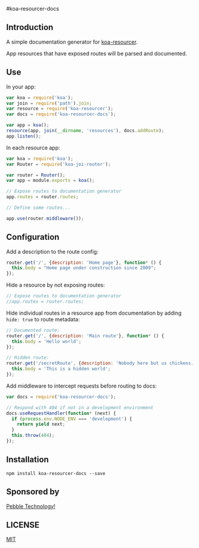 #koa-resourcer-docs

## Introduction
A simple documentation generator for [koa-resourcer](https://github.com/pebble/koa-resourcer).

App resources that have exposed routes will be parsed and documented.

## Use
In your app:
```js
var koa = require('koa');
var join = require('path').join;
var resource = require('koa-resourcer');
var docs = require('koa-resourcer-docs');

var app = koa();
resource(app, join(__dirname, 'resources'), docs.addRoute);
app.listen();
```

In each resource app:
```js
var koa = require('koa');
var Router = require('koa-joi-router');

var router = Router();
var app = module.exports = koa();

// Expose routes to documentation generator
app.routes = router.routes;

// Define some routes...

app.use(router.middleware());
```

## Configuration
Add a description to the route config:
```js
router.get('/', {description: 'Home page'}, function* () {
  this.body = "Home page under construction since 2009";
});
```

Hide a resource by not exposing routes:
```js
// Expose routes to documentation generator
//app.routes = router.routes;
```

Hide individual routes in a resource app from documentation by adding `hide: true` to route metadata:
```js
// Documented route:
router.get('/', {description: 'Main route'}, function* () {
  this.body = 'Hello world';
});

// Hidden route:
router.get('/secretRoute', {description: 'Nobody here but us chickens.', hide: true}, function* () {
  this.body = 'This is a hidden world';
});
```

Add middleware to intercept requests before routing to docs:
```js
var docs = require('koa-resourcer-docs');

// Respond with 404 if not in a development environment
docs.useRequestHandler(function* (next) {
  if (process.env.NODE_ENV === 'development') {
    return yield next;
  }
  this.throw(404);
});
```

## Installation
```
npm install koa-resourcer-docs --save
```

## Sponsored by

[Pebble Technology!](https://getpebble.com)

## LICENSE

[MIT](/LICENSE)
